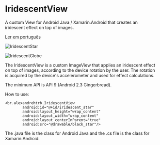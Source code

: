# IridescentView
A custom View for Android Java / Xamarin.Android that creates an iridescent effect on top of images.

[Ler em português](https://github.com/alexandrehtrb/IridescentView/blob/master/README.md)

![IridescentStar](https://github.com/alexandrehtrb/IridescentView/blob/master/iridescent_star.gif)

![IridescentGlobe](https://github.com/alexandrehtrb/IridescentView/blob/master/iridescent_globe.jpg)

The IridescentView is a custom ImageView that applies an iridescent effect on top of images, according to the device rotation by the user. The rotation is acquired by the device's accelerometer and used for effect calculations.

The minimum API is API 9 (Android 2.3 Gingerbread).

How to use:

```
<br.alexandrehtrb.IridescentView
        android:id="@+id/iridescent_star"
        android:layout_height="wrap_content"
        android:layout_width="wrap_content"
        android:layout_centerInParent="true"
        android:src="@drawable/black_star"/>
 ```

The .java file is the class for Android Java and the .cs file is the class for Xamarin.Android.
